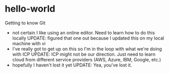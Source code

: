 # hello-world
Getting to know Git

* not certain I like using an online editor.  Need to learn how to do this locally UPDATE: figured that one out because I updated this on my local machine with vi
* I've really got to get up on this so I'm in the loop with what we're doing with ICP UPDATE: ICP might not be our direction.  Just need to learn cloud from different service providers (AWS, Azure, IBM, Google, etc.)
* hopefully I haven't lost it yet UPDATE: Yea, you've lost it.
